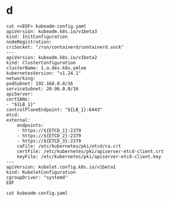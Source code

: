 # d

    cat <<EOF> kubeadm-config.yaml
    apiVersion: kubeadm.k8s.io/v1beta3
    kind: InitConfiguration
    nodeRegistration:
    criSocket: "/run/containerd/containerd.sock"
    ---
    apiVersion: kubeadm.k8s.io/v1beta2
    kind: ClusterConfiguration
    clusterName: 1.a.dev.k8s.ymlee
    kubernetesVersion: "v1.24.1"
    networking:
    podSubnet: 192.168.0.0/16
    serviceSubnet: 20.96.0.0/16
    apiServer:
    certSANs:
    - "${LB_1}"
    controlPlaneEndpoint: "${LB_1}:6443"
    etcd:
    external:
        endpoints:
        - https://${ETCD_1}:2379
        - https://${ETCD_2}:2379
        - https://${ETCD_3}:2379
        caFile: /etc/kubernetes/pki/etcd/ca.crt
        certFile: /etc/kubernetes/pki/apiserver-etcd-client.crt
        keyFile: /etc/kubernetes/pki/apiserver-etcd-client.key
    ---
    apiVersion: kubelet.config.k8s.io/v1beta1
    kind: KubeletConfiguration
    cgroupDriver: "systemd"
    EOF

    cat kubeadm-config.yaml